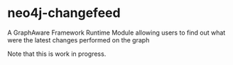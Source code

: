 neo4j-changefeed
================

A GraphAware Framework Runtime Module allowing users to find out what were the latest changes performed on the graph

Note that this is work in progress.

